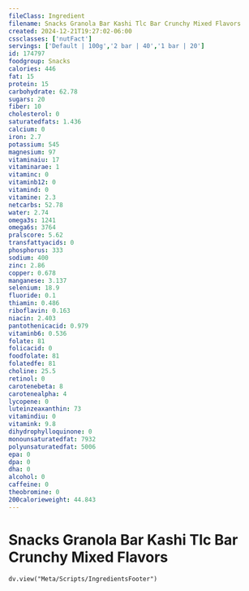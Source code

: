 ```yaml
---
fileClass: Ingredient
filename: Snacks Granola Bar Kashi Tlc Bar Crunchy Mixed Flavors
created: 2024-12-21T19:27:02-06:00
cssclasses: ['nutFact']
servings: ['Default | 100g','2 bar | 40','1 bar | 20']
id: 174797
foodgroup: Snacks
calories: 446
fat: 15
protein: 15
carbohydrate: 62.78
sugars: 20
fiber: 10
cholesterol: 0
saturatedfats: 1.436
calcium: 0
iron: 2.7
potassium: 545
magnesium: 97
vitaminaiu: 17
vitaminarae: 1
vitaminc: 0
vitaminb12: 0
vitamind: 0
vitamine: 2.3
netcarbs: 52.78
water: 2.74
omega3s: 1241
omega6s: 3764
pralscore: 5.62
transfattyacids: 0
phosphorus: 333
sodium: 400
zinc: 2.86
copper: 0.678
manganese: 3.137
selenium: 18.9
fluoride: 0.1
thiamin: 0.486
riboflavin: 0.163
niacin: 2.403
pantothenicacid: 0.979
vitaminb6: 0.536
folate: 81
folicacid: 0
foodfolate: 81
folatedfe: 81
choline: 25.5
retinol: 0
carotenebeta: 8
carotenealpha: 4
lycopene: 0
luteinzeaxanthin: 73
vitamindiu: 0
vitamink: 9.8
dihydrophylloquinone: 0
monounsaturatedfat: 7932
polyunsaturatedfat: 5006
epa: 0
dpa: 0
dha: 0
alcohol: 0
caffeine: 0
theobromine: 0
200calorieweight: 44.843
---
```


# Snacks Granola Bar Kashi Tlc Bar Crunchy Mixed Flavors

```dataviewjs
dv.view("Meta/Scripts/IngredientsFooter")
```
